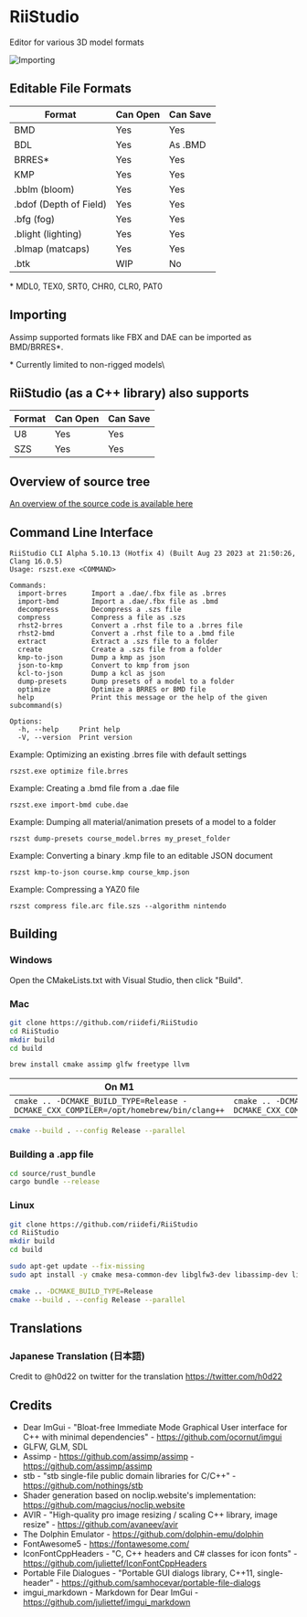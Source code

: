 # RiiStudio
Editor for various 3D model formats

![Importing](https://raw.githubusercontent.com/riidefi/RiiStudio/gh-pages/assets/alpha_3.0/import_brres.gif)

## Editable File Formats
| Format | Can Open | Can Save |
|--------|----------|----------|
| BMD    | Yes      | Yes      |
| BDL    | Yes      | As .BMD  |
| BRRES* | Yes      | Yes      |
| KMP    | Yes      | Yes      |
| .bblm (bloom) | Yes      | Yes      |
| .bdof (Depth of Field) | Yes      | Yes      |
| .bfg (fog) | Yes      | Yes      |
| .blight (lighting) | Yes      | Yes      |
| .blmap (matcaps) | Yes      | Yes      |
| .btk | WIP  | No |

\* MDL0, TEX0, SRT0, CHR0, CLR0, PAT0

## Importing
Assimp supported formats like FBX and DAE can be imported as BMD/BRRES*.

\* Currently limited to non-rigged models\

## RiiStudio (as a C++ library) also supports
| Format | Can Open | Can Save |
|--------|----------|----------|
| U8     | Yes      | Yes      |
| SZS    | Yes      | Yes      |

## Overview of source tree
[An overview of the source code is available here](https://github.com/riidefi/RiiStudio/blob/master/source/README.md)

## Command Line Interface
```
RiiStudio CLI Alpha 5.10.13 (Hotfix 4) (Built Aug 23 2023 at 21:50:26, Clang 16.0.5)
Usage: rszst.exe <COMMAND>

Commands:
  import-brres      Import a .dae/.fbx file as .brres
  import-bmd        Import a .dae/.fbx file as .bmd
  decompress        Decompress a .szs file
  compress          Compress a file as .szs
  rhst2-brres       Convert a .rhst file to a .brres file
  rhst2-bmd         Convert a .rhst file to a .bmd file
  extract           Extract a .szs file to a folder
  create            Create a .szs file from a folder
  kmp-to-json       Dump a kmp as json
  json-to-kmp       Convert to kmp from json
  kcl-to-json       Dump a kcl as json
  dump-presets      Dump presets of a model to a folder
  optimize          Optimize a BRRES or BMD file
  help              Print this message or the help of the given subcommand(s)

Options:
  -h, --help     Print help
  -V, --version  Print version
```

Example: Optimizing an existing .brres file with default settings
```
rszst.exe optimize file.brres
```
Example: Creating a .bmd file from a .dae file
```
rszst.exe import-bmd cube.dae
```
Example: Dumping all material/animation presets of a model to a folder
```
rszst dump-presets course_model.brres my_preset_folder
```
Example: Converting a binary .kmp file to an editable JSON document
```
rszst kmp-to-json course.kmp course_kmp.json
```
Example: Compressing a YAZ0 file
```
rszst compress file.arc file.szs --algorithm nintendo
```

## Building

### Windows
Open the CMakeLists.txt with Visual Studio, then click "Build".

### Mac
```sh
git clone https://github.com/riidefi/RiiStudio
cd RiiStudio
mkdir build
cd build

brew install cmake assimp glfw freetype llvm
```

| On M1                                                                                | On Intel                                                                                   |
|--------------------------------------------------------------------------------------|--------------------------------------------------------------------------------------------|
| `cmake .. -DCMAKE_BUILD_TYPE=Release -DCMAKE_CXX_COMPILER=/opt/homebrew/bin/clang++` | `cmake .. -DCMAKE_BUILD_TYPE=Release -DCMAKE_CXX_COMPILER=/usr/local/opt/llvm/bin/clang++` |

```sh
cmake --build . --config Release --parallel
```

### Building a .app file
```sh
cd source/rust_bundle
cargo bundle --release
```

### Linux
```sh
git clone https://github.com/riidefi/RiiStudio
cd RiiStudio
mkdir build
cd build

sudo apt-get update --fix-missing
sudo apt install -y cmake mesa-common-dev libglfw3-dev libassimp-dev libfreetype-dev

cmake .. -DCMAKE_BUILD_TYPE=Release
cmake --build . --config Release --parallel
```

## Translations
### Japanese Translation (日本語)
Credit to @h0d22 on twitter for the translation
https://twitter.com/h0d22

## Credits
 * Dear ImGui - "Bloat-free Immediate Mode Graphical User interface for C++ with minimal dependencies" - https://github.com/ocornut/imgui
 * GLFW, GLM, SDL 
 * Assimp - https://github.com/assimp/assimp - https://github.com/assimp/assimp
 * stb - "stb single-file public domain libraries for C/C++" - https://github.com/nothings/stb
 * Shader generation based on noclip.website's implementation: https://github.com/magcius/noclip.website
 * AVIR - "High-quality pro image resizing / scaling C++ library, image resize" - https://github.com/avaneev/avir
 * The Dolphin Emulator - https://github.com/dolphin-emu/dolphin
 * FontAwesome5 - https://fontawesome.com/
 * IconFontCppHeaders - "C, C++ headers and C# classes for icon fonts" - https://github.com/juliettef/IconFontCppHeaders
 * Portable File Dialogues - "Portable GUI dialogs library, C++11, single-header" - https://github.com/samhocevar/portable-file-dialogs
 * imgui_markdown - Markdown for Dear ImGui - https://github.com/juliettef/imgui_markdown
